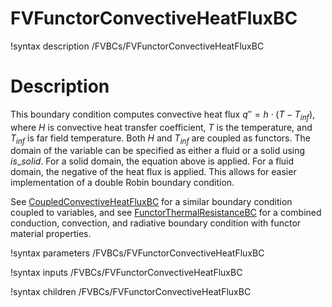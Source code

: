 # FVFunctorConvectiveHeatFluxBC

!syntax description /FVBCs/FVFunctorConvectiveHeatFluxBC

# Description

This boundary condition computes convective heat flux $q'' = h \cdot (T - T_{inf})$, where $H$ is convective heat transfer coefficient,
$T$ is the temperature, and $T_{inf}$ is far field temperature. Both $H$ and $T_{inf}$ are coupled as functors.
The domain of the variable can be specified as either a fluid or a solid using $is\_solid$. For a solid domain, the equation above is applied.
For a fluid domain, the negative of the heat flux is applied. This allows for easier implementation of a double Robin
boundary condition.

See [CoupledConvectiveHeatFluxBC](CoupledConvectiveHeatFluxBC.md) for a similar boundary condition coupled to variables, and see [FunctorThermalResistanceBC](FunctorThermalResistanceBC.md) for a combined conduction, convection, and radiative boundary condition
 with functor material properties.

!syntax parameters /FVBCs/FVFunctorConvectiveHeatFluxBC

!syntax inputs /FVBCs/FVFunctorConvectiveHeatFluxBC

!syntax children /FVBCs/FVFunctorConvectiveHeatFluxBC
